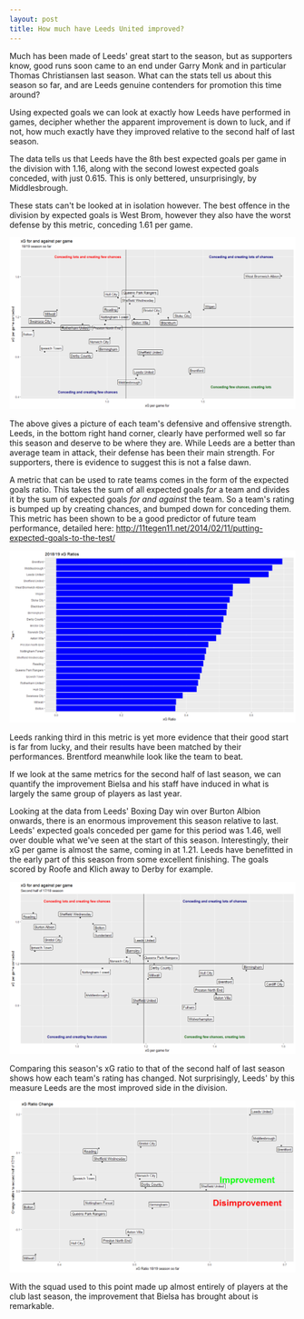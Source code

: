 ```yaml
---
layout: post
title: How much have Leeds United improved?
---
```


Much has been made of Leeds' great start to the season, but as supporters know, good runs soon came to an end under Garry Monk and in particular Thomas Christiansen last season. 
What can the stats tell us about this season so far, and are Leeds genuine contenders for promotion this time around?

Using expected goals we can look at exactly how Leeds have performed in games, decipher whether the apparent improvement is down to luck, and if not, how much exactly have they improved relative to the second half of last season.

The data tells us that Leeds have the 8th best expected goals per game in the division with 1.16, along with the second lowest expected goals conceded, with just 0.615. This is only bettered, unsurprisingly, by Middlesbrough. 

These stats can't be looked at in isolation however. The best offence in the division by expected goals is West Brom, however they also have the worst defense by this metric, conceding 1.61 per game.

![Img1](/images/1819xg.png "1819xg")

The above gives a picture of each team's defensive and offensive strength. Leeds, in the bottom right hand corner, clearly have performed well so far this season and deserve to be where they are. While Leeds are a better than average team in attack, their defense has been their main strength. For supporters, there is evidence to suggest this is not a false dawn.

A metric that can be used to rate teams comes in the form of the expected goals ratio. This takes the sum of all expected goals *for* a team and divides it by the sum of expected goals *for and against* the team. So a team's rating is bumped up by creating chances, and bumped down for conceding them.
This metric has been shown to be a good predictor of future team performance, detailed here: http://11tegen11.net/2014/02/11/putting-expected-goals-to-the-test/

![Img1](/images/1819ratios.png "ratios")

Leeds ranking third in this metric is yet more evidence that their good start is far from lucky, and their results have been matched by their performances. Brentford meanwhile look like the team to beat.

If we look at the same metrics for the second half of last season, we can quantify the improvement Bielsa and his staff have induced in what is largely the same group of players as last year.

Looking at the data from Leeds' Boxing Day win over Burton Albion onwards, there is an enormous improvement this season relative to last. Leeds' expected goals conceded per game for this period was 1.46, well over double what we've seen at the start of this season. Interestingly, their xG per game is almost the same, coming in at 1.21. Leeds have benefitted in the early part of this season from some excellent finishing. The goals scored by Roofe and Klich away to Derby for example.

![Img1](/images/1718xg.png "1718xg")

Comparing this season's xG ratio to that of the second half of last season shows how each team's rating has changed. Not surprisingly, Leeds' by this measure Leeds are the most improved side in the division.

![Img1](/images/1819imp.png "improvement")

With the squad used to this point made up almost entirely of players at the club last season, the improvement that Bielsa has brought about is remarkable. 


